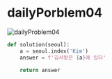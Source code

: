 # dailyPorblem04

![dailyProblem04](C:\Users\multicampus\TILimg\dailyProblem04.jpg)

```python
def solution(seoul):
    a = seoul.index('Kim')
    answer = f'김서방은 {a}에 있다'
    
    return answer
```

